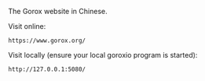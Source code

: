 The Gorox website in Chinese.

Visit online:

    https://www.gorox.org/

Visit locally (ensure your local goroxio program is started):

    http://127.0.0.1:5080/
